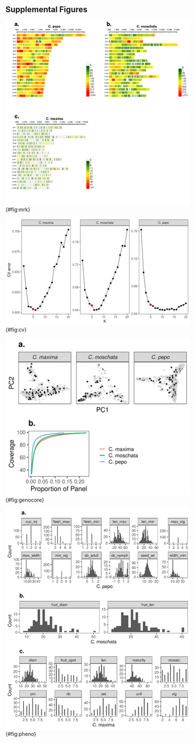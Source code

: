 ## Supplemental  Figures

![Spatial distribution of filtered markers for **a.** *C. pepo*, **b.** *C. moschata*, and **c.** *C. maxima*.](../../supplemental/01_supfig.png){#fig:mrk}

![Cross-validation error  plots used to pick the optimum K value for admixture analysis. The K value that minimizes cross-validation error, and thus chosen for the final analysis, is labeled with a red point.](../../supplemental/02_supfig.png){#fig:cv}

![Results from running GenoCore in each of the panels. **Panel a** shows the PCA plots for each panel with accessions selected by GenoCore represented as black points. **Panel b** shows the proportion of total accessions needed to obtain a certain coverage of diversity.](../../supplemental/03_supfig.png){#fig:genocore} 


![ Histograms of continuous and ordinal traits for **a.** *C. pepo*, **b.** *C. moschata*, and **c.** *C. maxima*.](../../supplemental/04_supfig.png){#fig:pheno} 


